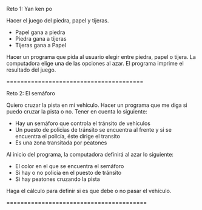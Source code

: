 Reto 1: Yan ken po

Hacer el juego del piedra, papel y tijeras.
- Papel gana a piedra
- Piedra gana a tijeras
- Tijeras gana a Papel

Hacer un programa que pida al usuario elegir entre piedra, papel o tijera.
La computadora elige una de las opciones al azar.
El programa imprime el resultado del juego.

=======================================

Reto 2: El semáforo

Quiero cruzar la pista en mi vehículo. Hacer un programa que me diga si puedo cruzar la pista o no. Tener en cuenta lo siguiente:
- Hay un semáforo que controla el tránsito de vehículos
- Un puesto de policias de tránsito se encuentra al frente y si se encuentra el policía, éste dirige el transito
- Es una zona transitada por peatones

Al inicio del programa, la computadora definirá al azar lo siguiente:
- El color en el que se encuentra el semáforo
- Si hay o no policia en el puesto de tránsito
- Si hay peatones cruzando la pista

Haga el cálculo para definir si es que debe o no pasar el vehículo.

========================================

